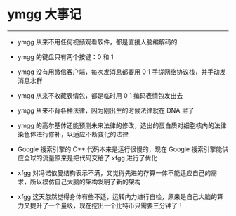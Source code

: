 # ymgg 大事记

---

- ymgg 从来不用任何视频观看软件，都是直接人脑编解码的

- ymgg 的键盘只有两个按键：0 和 1

- ymgg 没有用微信客户端，每次发消息都要用 0 1 手搓网络协议栈，并手动发消息水群

- ymgg 从来不收藏表情包，都是临时用 0 1 编码表情包发出去

- ymgg 从来不背各种法律，因为刚出生的时候法律就在 DNA 里了

- ymgg 的高尔基体还能预测未来法律的修改，造出的蛋白质对细胞核内的法律染色体进行修补，以适应不断变化的法律

- Google 搜索引擎的 C++ 代码本来是运行很慢的，现在 Google 搜索引擎能供应全球的流量原来是把代码交给了 xfgg 进行了优化

- xfgg 对冯诺依曼结构表示不满，又觉得先进的存算一体不能适应自己的需求，所以模仿自己大脑的架构发明了新的架构

- xfgg 这天忽然觉得身体有些不适，运转内力进行自检，原来是自己大脑的算力又提升了一个量级，现在挖出一个比特币只需要三分钟了！
